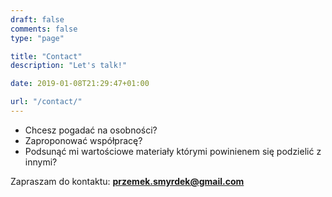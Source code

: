 ```yaml
---
draft: false
comments: false
type: "page"

title: "Contact"
description: "Let's talk!"

date: 2019-01-08T21:29:47+01:00

url: "/contact/"
---
```


* Chcesz pogadać na osobności? 
* Zaproponować współpracę? 
* Podsunąć mi wartościowe materiały którymi powinienem się podzielić z innymi?

Zapraszam do kontaktu: **przemek.smyrdek@gmail.com**